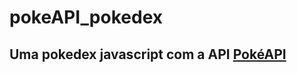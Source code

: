 # pokeAPI_pokedex

<h2>Uma pokedex javascript com a API  <a href="https://pokeapi.co/">PokéAPI</a><h2> 
